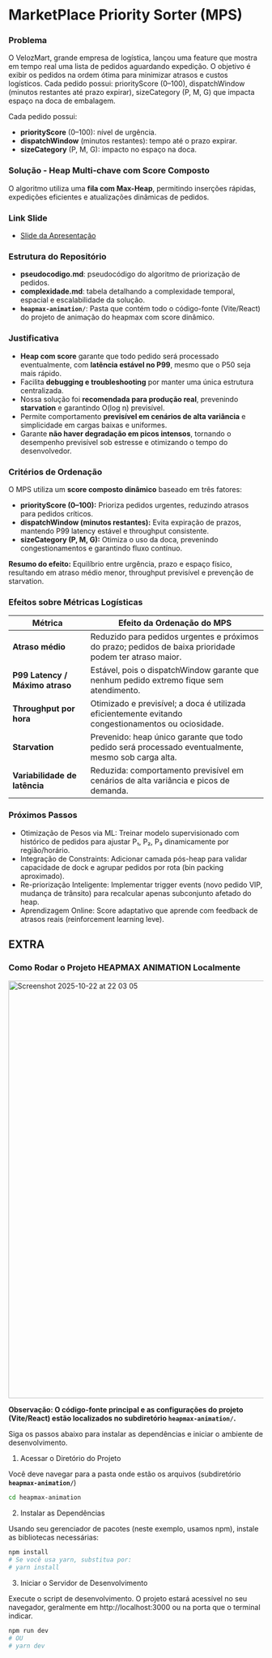 # MarketPlace Priority Sorter (MPS)
### Problema
O VelozMart, grande empresa de logística, lançou uma feature que mostra em tempo real uma lista de pedidos aguardando expedição.
O objetivo é exibir os pedidos na ordem ótima para minimizar atrasos e custos logísticos. Cada pedido possui: priorityScore (0–100),
dispatchWindow (minutos restantes até prazo expirar), sizeCategory (P, M, G) que impacta espaço na doca de embalagem.

Cada pedido possui:
- **priorityScore** (0–100): nível de urgência.
- **dispatchWindow** (minutos restantes): tempo até o prazo expirar.
- **sizeCategory** (P, M, G): impacto no espaço na doca.

### Solução - Heap Multi-chave com Score Composto
O algoritmo utiliza uma **fila com Max-Heap**, permitindo inserções rápidas, expedições eficientes e atualizações dinâmicas de pedidos.

### Link Slide
- [Slide da Apresentação](https://www.canva.com/design/DAG2hKkwdes/WYA6WvEpd3yX-v2TeLRarw/view?utm_content=DAG2hKkwdes&utm_campaign=designshare&utm_medium=link2&utm_source=uniquelinks&utlId=h8a856a9e5b)

### Estrutura do Repositório

- **pseudocodigo.md**: pseudocódigo do algoritmo de priorização de pedidos.
- **complexidade.md**: tabela detalhando a complexidade temporal, espacial e escalabilidade da solução.
- **`heapmax-animation/`**: Pasta que contém todo o código-fonte (Vite/React) do projeto de animação do heapmax com score dinâmico.

### Justificativa
- **Heap com score** garante que todo pedido será processado eventualmente, com **latência estável no P99**, mesmo que o P50 seja mais rápido.  
- Facilita **debugging e troubleshooting** por manter uma única estrutura centralizada.  
- Nossa solução foi **recomendada para produção real**, prevenindo **starvation** e garantindo O(log n) previsível.  
- Permite comportamento **previsível em cenários de alta variância** e simplicidade em cargas baixas e uniformes.  
- Garante **não haver degradação em picos intensos**, tornando o desempenho previsível sob estresse e otimizando o tempo do desenvolvedor.

### Critérios de Ordenação

O MPS utiliza um **score composto dinâmico** baseado em três fatores:

- **priorityScore (0–100):** Prioriza pedidos urgentes, reduzindo atrasos para pedidos críticos.  
- **dispatchWindow (minutos restantes):** Evita expiração de prazos, mantendo P99 latency estável e throughput consistente.  
- **sizeCategory (P, M, G):** Otimiza o uso da doca, prevenindo congestionamentos e garantindo fluxo contínuo.  

**Resumo do efeito:** Equilíbrio entre urgência, prazo e espaço físico, resultando em atraso médio menor, throughput previsível e prevenção de starvation.


### Efeitos sobre Métricas Logísticas

| Métrica                        | Efeito da Ordenação do MPS                                                                                  |
|--------------------------------|-------------------------------------------------------------------------------------------------------------|
| **Atraso médio**               | Reduzido para pedidos urgentes e próximos do prazo; pedidos de baixa prioridade podem ter atraso maior.   |
| **P99 Latency / Máximo atraso** | Estável, pois o dispatchWindow garante que nenhum pedido extremo fique sem atendimento.                     |
| **Throughput por hora**        | Otimizado e previsível; a doca é utilizada eficientemente evitando congestionamentos ou ociosidade.       |
| **Starvation**                 | Prevenido: heap único garante que todo pedido será processado eventualmente, mesmo sob carga alta.       |
| **Variabilidade de latência**  | Reduzida: comportamento previsível em cenários de alta variância e picos de demanda.                       |

### Próximos Passos
- Otimização de Pesos via ML: Treinar modelo supervisionado com histórico de pedidos para ajustar P₁, P₂, P₃ dinamicamente por região/horário.
- Integração de Constraints: Adicionar camada pós-heap para validar capacidade de dock e agrupar pedidos por rota (bin packing aproximado).
- Re-priorização Inteligente: Implementar trigger events (novo pedido VIP, mudança de trânsito) para recalcular apenas subconjunto afetado do heap.
- Aprendizagem Online: Score adaptativo que aprende com feedback de atrasos reais (reinforcement learning leve).

## EXTRA
###  Como Rodar o Projeto HEAPMAX ANIMATION Localmente
<img width="1223" height="824" alt="Screenshot 2025-10-22 at 22 03 05" src="https://github.com/user-attachments/assets/728ff5f3-5454-47e8-a1a9-ca2d3343ea0a" />

**Observação: O código-fonte principal e as configurações do projeto (Vite/React) estão localizados no subdiretório **`heapmax-animation/`**.**

Siga os passos abaixo para instalar as dependências e iniciar o ambiente de desenvolvimento.

1. Acessar o Diretório do Projeto

Você deve navegar para a pasta onde estão os arquivos (subdiretório **`heapmax-animation/`**)

```bash
cd heapmax-animation
```
2. Instalar as Dependências

Usando seu gerenciador de pacotes (neste exemplo, usamos npm), instale as bibliotecas necessárias:

```bash
npm install
# Se você usa yarn, substitua por:
# yarn install
```

3. Iniciar o Servidor de Desenvolvimento

Execute o script de desenvolvimento. O projeto estará acessível no seu navegador, geralmente em http://localhost:3000 ou na porta que o terminal indicar.
```bash
npm run dev
# OU
# yarn dev
```
